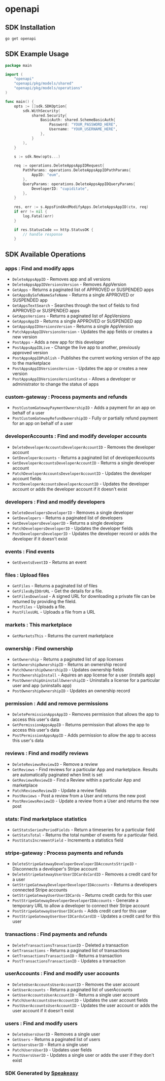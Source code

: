 # openapi

<!-- Start SDK Installation -->
## SDK Installation

```bash
go get openapi
```
<!-- End SDK Installation -->

## SDK Example Usage
<!-- Start SDK Example Usage -->
```go
package main

import (
    "openapi"
    "openapi/pkg/models/shared"
    "openapi/pkg/models/operations"
)

func main() {
    opts := []sdk.SDKOption{
        sdk.WithSecurity(
            shared.Security{
                BasicAuth: shared.SchemeBasicAuth{
                    Password: "YOUR_PASSWORD_HERE",
                    Username: "YOUR_USERNAME_HERE",
                },
            }
        ),
    }

    s := sdk.New(opts...)
    
    req := operations.DeleteAppsAppIDRequest{
        PathParams: operations.DeleteAppsAppIDPathParams{
            AppID: "eum",
        },
        QueryParams: operations.DeleteAppsAppIDQueryParams{
            DeveloperID: "cupiditate",
        },
    }
    
    res, err := s.AppsFindAndModifyApps.DeleteAppsAppID(ctx, req)
    if err != nil {
        log.Fatal(err)
    }

    if res.StatusCode == http.StatusOK {
        // handle response
    }
```
<!-- End SDK Example Usage -->

<!-- Start SDK Available Operations -->
## SDK Available Operations

### apps : Find and modify apps

* `DeleteAppsAppID` - Removes app and all versions
* `DeleteAppsAppIDVersionsVersion` - Removes AppVersion
* `GetApps` - Returns a paginated list of APPROVED or SUSPENDED apps
* `GetAppsBySafeNameSafeName` - Returns a single APPROVED or SUSPENDED app
* `GetAppsTextSearch` - Searches through the text of fields to find APPROVED or SUSPENDED apps
* `GetAppsVersions` - Returns a paginated list of AppVersions
* `GetAppsAppID` - Returns a single APPROVED or SUSPENDED app
* `GetAppsAppIDVersionsVersion` - Returns a single AppVersion
* `PatchAppsAppIDVersionsVersion` - Updates the app fields or creates a new version
* `PostApps` - Adds a new app for this developer
* `PostAppsAppIDLive` - Change the live app to another, previously approved version
* `PostAppsAppIDPublish` - Publishes the current working version of the app to the marketplace
* `PostAppsAppIDVersionsVersion` - Updates the app or creates a new version
* `PostAppsAppIDVersionsVersionStatus` - Allows a developer or administrator to change the status of apps

### custom-gateway : Process payments and refunds

* `PostCustomGatewayPaymentOwnershipID` - Adds a payment for an app on behalf of a user
* `PostCustomGatewayRefundOwnershipID` - Fully or partially refund payment for an app on behalf of a user

### developerAccounts : Find and modify developer accounts

* `DeleteDeveloperAccountsDeveloperAccountID` - Removes the developer account
* `GetDeveloperAccounts` - Returns a paginated list of developerAccounts
* `GetDeveloperAccountsDeveloperAccountID` - Returns a single developer account
* `PatchDeveloperAccountsDeveloperAccountID` - Updates the developer account fields
* `PostDeveloperAccountsDeveloperAccountID` - Updates the developer account or adds the developer account if it doesn't exist

### developers : Find and modify developers

* `DeleteDevelopersDeveloperID` - Removes a single developer
* `GetDevelopers` - Returns a paginated list of developers
* `GetDevelopersDeveloperID` - Returns a single developer
* `PatchDevelopersDeveloperID` - Updates the developer fields
* `PostDevelopersDeveloperID` - Updates the developer record or adds the developer if it doesn't exist

### events : Find events

* `GetEventsEventID` - Returns an event

### files : Upload files 

* `GetFiles` - Returns a paginated list of files
* `GetFilesByIDOrURL` - Get the details for a file.
* `GetFilesDownload` - A signed URL for downloading a private file can be returned by providing the fileId.
* `PostFiles` - Uploads a file.
* `PostFilesURL` - Uploads a file from a URL

### markets : This marketplace

* `GetMarketsThis` - Returns the current marketplace

### ownership : Find ownership

* `GetOwnership` - Returns a paginated list of app licenses
* `GetOwnershipOwnershipID` - Returns an ownership record
* `PatchOwnershipOwnershipID` - Updates ownership fields
* `PostOwnershipInstall` - Aquires an app license for a user (installs app)
* `PostOwnershipUninstallOwnershipID` - Uninstalls a license for a particular user and app (uninstalls app)
* `PostOwnershipOwnershipID` - Updates an ownership record

### permission : Add and remove permissions 

* `DeletePermissionAppsAppID` - Removes permission that allows the app to access this user's data
* `GetPermissionAppsAppID` - Returns permission that allows the app to access this user's data
* `PostPermissionAppsAppID` - Adds permission to allow the app to access this user's data

### reviews : Find and modify reviews 

* `DeleteReviewsReviewID` - Remove a review
* `GetReviews` - Find reviews for a particular App and marketplace. Results are automatically paginated when limit is set
* `GetReviewsReviewID` - Find a Review within a particular App and marketplace
* `PatchReviewsReviewID` - Update a review fields
* `PostReviews` - Post a review from a User and returns the new post
* `PostReviewsReviewID` - Update a review from a User and returns the new post

### stats: Find marketplace statistics

* `GetStatsSeriesPeriodFields` - Return a timeseries for a particular field
* `GetStatsTotal` - Returns the total number of events for a particular field.
* `PostStatsIncrementField` - Increments a statistics field

### stripe-gateway : Process payments and refunds 

* `DeleteStripeGatewayDeveloperDeveloperIDAccountsStripeID` - Disconnects a developer's Stripe account
* `DeleteStripeGatewayUserUserIDCardsCardID` - Removes a credit card for a user
* `GetStripeGatewayDeveloperDeveloperIDAccounts` - Returns a developers connected Stripe accounts
* `GetStripeGatewayUserUserIDCards` - Returns credit cards for this user
* `PostStripeGatewayDeveloperDeveloperIDAccounts` - Generate a temporary URL to allow a developer to connect their Stripe account
* `PostStripeGatewayUserUserIDCards` - Adds credit card for this user
* `PostStripeGatewayUserUserIDCardsCardID` - Updates a credit card for this user

### transactions : Find payments and refunds 

* `DeleteTransactionsTransactionID` - Deleted a transaction
* `GetTransactions` - Returns a paginated list of transactions
* `GetTransactionsTransactionID` - Returns a transaction
* `PostTransactionsTransactionID` - Updates a transaction

### userAccounts : Find and modify user accounts 

* `DeleteUserAccountsUserAccountID` - Removes the user account
* `GetUserAccounts` - Returns a paginated list of userAccounts
* `GetUserAccountsUserAccountID` - Returns a single user account
* `PatchUserAccountsUserAccountID` - Updates the user account fields
* `PostUserAccountsUserAccountID` - Updates the user account or adds the user account if it doesn't exist

### users : Find and modify users 

* `DeleteUsersUserID` - Removes a single user
* `GetUsers` - Returns a paginated list of users
* `GetUsersUserID` - Return a single user
* `PatchUsersUserID` - Updates user fields
* `PostUsersUserID` - Updates a single user or adds the user if they don't exist

<!-- End SDK Available Operations -->

### SDK Generated by [Speakeasy](https://docs.speakeasyapi.dev/docs/using-speakeasy/client-sdks)
